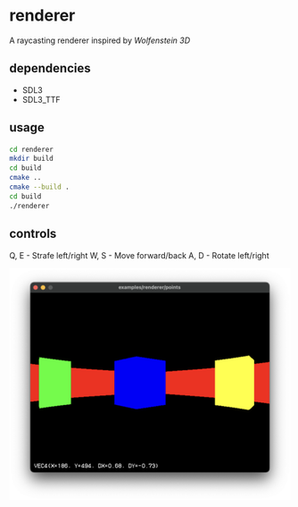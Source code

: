 # renderer

A raycasting renderer inspired by _Wolfenstein 3D_

## dependencies

- SDL3
- SDL3_TTF

## usage

```bash
cd renderer
mkdir build
cd build
cmake ..
cmake --build .
cd build
./renderer
```

## controls

Q, E - Strafe left/right
W, S - Move forward/back
A, D - Rotate left/right

![raycast demo](assets/img/demo.png)
